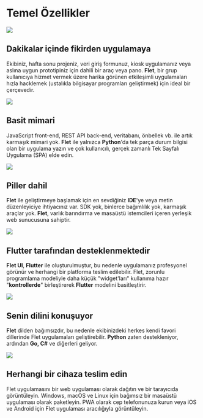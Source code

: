 # Temel Özellikler

![](https://flet.dev/img/pages/home/feature-bolt.svg) 

## Dakikalar içinde fikirden uygulamaya

Ekibiniz, hafta sonu projeniz, veri giriş formunuz, kiosk uygulamanız veya aslına
 uygun prototipiniz için dahili bir araç veya pano. **Flet**, bir grup kullanıcıya hizmet vermek üzere harika görünen etkileşimli uygulamaları hızla hacklemek (ustalıkla bilgisayar programları geliştirmek) için ideal bir çerçevedir.

![](https://flet.dev/img/pages/home/feature-house.svg) 

## Basit mimari

JavaScript  front-end, REST API back-end, veritabanı, önbellek vb. ile artık karmaşık 
mimari yok. **Flet** ile yalnızca **Python**'da tek parça durum bilgisi olan bir uygulama yazın ve çok kullanıcılı, gerçek zamanlı Tek Sayfalı Uygulama (SPA) elde edin.

![](https://flet.dev/img/pages/home/feature-battery.svg) 

## Piller dahil

**Flet** ile geliştirmeye başlamak için en sevdiğiniz **IDE**'ye veya metin düzenleyiciye ihtiyacınız var. SDK yok, binlerce bağımlılık yok, karmaşık araçlar yok. **Flet**, varlık barındırma ve masaüstü istemcileri içeren yerleşik web sunucusuna sahiptir.

![](https://flet.dev/img/pages/home/feature-flutter.svg) 

## Flutter tarafından desteklenmektedir

**Flet UI**, **Flutter** ile oluşturulmuştur, bu nedenle uygulamanız profesyonel görünür ve herhangi bir platforma teslim edilebilir. Flet, zorunlu programlama modeliyle daha küçük "widget'ları" kullanıma hazır "**kontrollerde**" birleştirerek **Flutter** modelini basitleştirir.

![](https://flet.dev/img/pages/home/feature-language.svg) 

## Senin dilini konuşuyor

**Flet** dilden bağımsızdır, bu nedenle ekibinizdeki herkes kendi favori dillerinde Flet uygulamaları geliştirebilir. **Python** zaten destekleniyor, ardından **Go, C#** ve diğerleri geliyor.

![](https://flet.dev/img/pages/home/feature-mobile.svg) 

## Herhangi bir cihaza teslim edin

Flet uygulamasını bir web uygulaması olarak dağıtın ve bir tarayıcıda görüntüleyin. Windows, macOS ve Linux için bağımsız bir masaüstü uygulaması olarak paketleyin. PWA olarak cep telefonunuza kurun veya iOS ve Android için Flet uygulaması aracılığıyla görüntüleyin.
